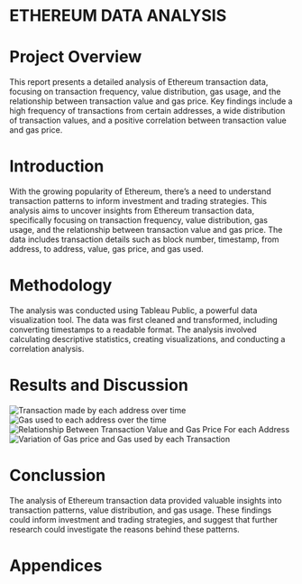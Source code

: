 # ETHEREUM DATA ANALYSIS

# Project Overview
This report presents a detailed analysis of Ethereum transaction data, focusing on transaction frequency, value distribution, gas usage, and the relationship between transaction value and gas price. Key findings include a high frequency of transactions from certain addresses, a wide distribution of transaction values, and a positive correlation between transaction value and gas price.

# Introduction
With the growing popularity of Ethereum, there’s a need to understand transaction patterns to inform investment and trading strategies. This analysis aims to uncover insights from Ethereum transaction data, specifically focusing on transaction frequency, value distribution, gas usage, and the relationship between transaction value and gas price. The data includes transaction details such as block number, timestamp, from address, to address, value, gas price, and gas used.

# Methodology
The analysis was conducted using Tableau Public, a powerful data visualization tool. The data was first cleaned and transformed, including converting timestamps to a readable format. The analysis involved calculating descriptive statistics, creating visualizations, and conducting a correlation analysis.

# Results and Discussion

![Transaction made by each address over time](https://github.com/vincentakulinda/Ethereum-Blockchain-Data-Analysis/assets/40827558/31aacf82-c4f4-469c-bca4-f48a46d49b62)
![Gas used to each address over the time](https://github.com/vincentakulinda/Ethereum-Blockchain-Data-Analysis/assets/40827558/26c82ecf-a020-49de-ac13-768eeb366dc0)
![Relationship Between Transaction Value and Gas Price For each Address](https://github.com/vincentakulinda/Ethereum-Blockchain-Data-Analysis/assets/40827558/1450d8cc-f920-4f2d-9659-c7131cb422a0)
![Variation of Gas price and Gas used  by each Transaction](https://github.com/vincentakulinda/Ethereum-Blockchain-Data-Analysis/assets/40827558/a28e245f-e764-479f-b52b-5c7ed3e991e9)

# Conclussion
The analysis of Ethereum transaction data provided valuable insights into transaction patterns, value distribution, and gas usage. These findings could inform investment and trading strategies, and suggest that further research could investigate the reasons behind these patterns.

# Appendices
